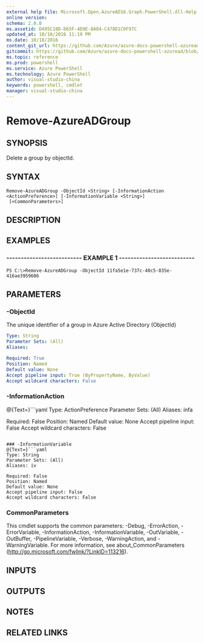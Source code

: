```yaml
---
external help file: Microsoft.Open.AzureAD16.Graph.PowerShell.dll-Help.xml
online version: 
schema: 2.0.0
ms.assetid: D495C18D-D65F-4D9E-8A04-C478D1C0F97C
updated_at: 10/18/2016 11:19 PM
ms.date: 10/18/2016
content_git_url: https://github.com/Azure/azure-docs-powershell-azuread/blob/master/Azure%20AD%20Cmdlets/AzureADPreview/v2.0.0/Remove-AzureADGroup.md
gitcommit: https://github.com/Azure/azure-docs-powershell-azuread/blob/b9713ade33b7e737581e4e9ec64604b63e6c9d76/Azure%20AD%20Cmdlets/AzureADPreview/v2.0.0/Remove-AzureADGroup.md
ms.topic: reference
ms.prod: powershell
ms.service: Azure PowerShell
ms.technology: Azure PowerShell
author: visual-studio-china
keywords: powershell, cmdlet
manager: visual-studio-china
---
```


# Remove-AzureADGroup

## SYNOPSIS
Delete a group by objectId.

## SYNTAX

```
Remove-AzureADGroup -ObjectId <String> [-InformationAction <ActionPreference>] [-InformationVariable <String>]
 [<CommonParameters>]
```

## DESCRIPTION

## EXAMPLES

### -------------------------- EXAMPLE 1 --------------------------
```
PS C:\>Remove-AzureADGroup -ObjectId 11fa5e1e-737c-40c5-835e-416ae3959606
```

## PARAMETERS

### -ObjectId
The unique identifier of a group in Azure Active Directory (ObjectId)

```yaml
Type: String
Parameter Sets: (All)
Aliases: 

Required: True
Position: Named
Default value: None
Accept pipeline input: True (ByPropertyName, ByValue)
Accept wildcard characters: False
```

### -InformationAction
@{Text=}```yaml
Type: ActionPreference
Parameter Sets: (All)
Aliases: infa

Required: False
Position: Named
Default value: None
Accept pipeline input: False
Accept wildcard characters: False
```

### -InformationVariable
@{Text=}```yaml
Type: String
Parameter Sets: (All)
Aliases: iv

Required: False
Position: Named
Default value: None
Accept pipeline input: False
Accept wildcard characters: False
```

### CommonParameters
This cmdlet supports the common parameters: -Debug, -ErrorAction, -ErrorVariable, -InformationAction, -InformationVariable, -OutVariable, -OutBuffer, -PipelineVariable, -Verbose, -WarningAction, and -WarningVariable. For more information, see about_CommonParameters (http://go.microsoft.com/fwlink/?LinkID=113216).

## INPUTS

## OUTPUTS

## NOTES

## RELATED LINKS


